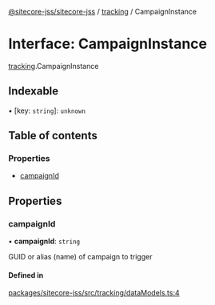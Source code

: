 [@sitecore-jss/sitecore-jss](../README.md) / [tracking](../modules/tracking.md) / CampaignInstance

# Interface: CampaignInstance

[tracking](../modules/tracking.md).CampaignInstance

## Indexable

▪ [key: `string`]: `unknown`

## Table of contents

### Properties

- [campaignId](tracking.CampaignInstance.md#campaignid)

## Properties

### campaignId

• **campaignId**: `string`

GUID or alias (name) of campaign to trigger

#### Defined in

[packages/sitecore-jss/src/tracking/dataModels.ts:4](https://github.com/Sitecore/jss/blob/a284fcfa3/packages/sitecore-jss/src/tracking/dataModels.ts#L4)
